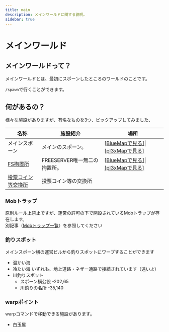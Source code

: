 ```yaml
---
title: main
description: メインワールドに関する説明。
sidebar: true
---
```

# メインワールド

## メインワールドって？

メインワールドとは、最初にスポーンしたところのワールドのことです。

`/spawn`で行くことができます。

## 何があるの？

様々な施設がありますが、有名なものを3つ、ピックアップしてみました、

| 名称                                                         | 施設紹介                     | 場所                                                         |
| ------------------------------------------------------------ | ---------------------------- | ------------------------------------------------------------ |
| メインスポーン                                               | メインのスポーン。           | [[BlueMapで見る\]](http://bluemap.freeserver.pro/#world:-225:84:35:0:-2.34:1.17:0:0:free)\|[[pl3xMapで見る\]](https://pl3x.freeserver.pro/?world=world&zoom=5&x=-242&z=52) |
| [FS拘置所](https://wiki.freeserver.pro/jail.html)            | FREESERVER唯一無二の拘置所。 | [[BlueMapで見る\]](http://bluemap.freeserver.pro/#world:-269:65:51:0:0.44:1.82:0:0:free)\|[[pl3xMapで見る]](https://pl3x.freeserver.pro/?world=world&zoom=5&x=-255&z=37) |
| [投票コイン等交換所](https://freeserver-wiki.netlify.app/vote.html#交換場所) | 投票コイン等の交換所         |                                                              |

### Mobトラップ
原則ルール上禁止ですが、運営の許可の下で開設されているMobトラップが存在します。  
別記事（[Mobトラップ一覧](/facility-index/mobtrap.html#メインワールド)）を参照してください

### 釣りスポット
メインスポーン横の運営ビルから釣りスポットにワープすることができます
- 温かい海
- 冷たい海
いずれも、地上道路・ネザー通路で接続されています（遠いよ）
- 川釣りスポット
  - スポーン横公設 -202,65
  - 川釣りの名所 -35,140

### warpポイント
warpコマンドで移動できる施設があります。
- 白玉屋
